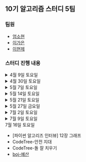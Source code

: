 ## 10기 알고리즘 스터디 5팀

### 팀원
- [엄소현](https://github.com/sohy19)
- [이가은](https://github.com/lgaeun7)
- [이현제](https://github.com/leehjhjhj)

### 스터디 진행 내용

<details>
<summary>4월 9일 토요일</summary>
<div markdown="1">
  <ul>
    <li><a href="https://www.acmicpc.net/problem/8958">백준 OX퀴즈</a></li>
    <li><a href="https://www.acmicpc.net/problem/1193">백준 분수찾기</a></li>
    <li><a href="https://www.acmicpc.net/problem/1966">백준 프린터 큐</a></li>
  </ul>
</div>
</details>

<details>
<summary>4월 30일 토요일</summary>
<div markdown="1">
  <ul>
    <li>[파이썬 알고리즈 인터뷰] 6장 문자열 조작</li>
    <li><a href="https://www.acmicpc.net/problem/2747">boj-피보나치 수</a></li>
    <li><a href="https://www.acmicpc.net/problem/1316">boj-그룹 단어 체커</a></li>
    <li><a href="https://www.acmicpc.net/problem/2941">boj-크로아티아 알파벳</a></li>
  </ul>
</div>
</details>

<details>
<summary>5월 7일 토요일</summary>
<div markdown="1">
  <ul>
    <li>[파이썬 알고리즈 인터뷰] 7장 배열</li>
    <li><a href="https://www.acmicpc.net/problem/11501">boj-주식</a></li>
    <li><a href="https://www.acmicpc.net/problem/2531">boj-회전 초밥</a></li>
    <li><a href="https://www.acmicpc.net/problem/1748">boj-수 이어 쓰기 1</a></li>
    <li><a href="https://www.acmicpc.net/problem/11650">boj-좌표 정렬하기</a></li>
  </ul>
</div>
</details>

<details>
<summary>5월 14일 토요일</summary>
<div markdown="1">
  <ul>
    <li>[파이썬 알고리즈 인터뷰] 8장 연결 리스트</li>
    <li><a href="https://www.acmicpc.net/problem/1021">boj-회전하는 큐</a></li>
    <li><a href="https://www.acmicpc.net/problem/17827">boj-달팽이 리스트</a></li>
    <li><a href="https://www.acmicpc.net/problem/1748">boj-수 이어 쓰기 1</a></li>
    <li><a href="https://www.acmicpc.net/problem/2003">boj-수들의 합 2</a></li>
  </ul>
</div>
</details>

<details>
<summary>5월 21일 토요일</summary>
<div markdown="1">
  <ul>
    <li>[파이썬 알고리즈 인터뷰] 9장 스택, 큐</li>
    <li><a href="https://www.acmicpc.net/problem/16120">boj-PPAP</a></li>
    <li><a href="https://www.acmicpc.net/problem/16918">boj-봄버맨</a></li>
    <li><a href="https://www.acmicpc.net/problem/17952">boj-과제는 끝나지 않아!</a></li>
    <li><a href="https://www.acmicpc.net/problem/2346">boj-풍선 터뜨리기</a></li>
  </ul>
</div>
</details>

<details>
<summary>5월 27일 금요일</summary>
<div markdown="1">
  <ul>
    <li>[파이썬 알고리즈 인터뷰] 10장 데크, 우선 순위 큐</li>
    <li><a href="https://www.acmicpc.net/problem/12789">boj-도키도키 간식드리미</a></li>
    <li><a href="https://www.acmicpc.net/problem/13022">boj-늑대와 올바른 단어</a></li>
    <li><a href="https://www.acmicpc.net/problem/18115">boj-카드 놓기</a></li>
  </ul>
</div>
</details>

<details>
<summary>7월 2일 토요일</summary>
<div markdown="1">
  <ul>
    <li>[파이썬 알고리즈 인터뷰] 11장 해시 테이블</li>
    <li><a href="https://www.acmicpc.net/problem/16206">boj-롤케이크</a></li>
    <li><a href="https://www.acmicpc.net/problem/2002">boj-추월</a></li>
    <li><a href="https://www.acmicpc.net/problem/1253">boj-좋다</a></li>
  </ul>
</div>
</details>

<details>
<summary>7월 9일 토요일</summary>
<div markdown="1">
  <ul>
    <li>[파이썬 알고리즈 인터뷰] 12장 그래프</li>
    <li><a href="https://www.acmicpc.net/problem/11403">boj-경로 찾기</a></li>
    <li><a href="https://www.acmicpc.net/problem/9205">boj-맥주 마시면서 걸어가기</a></li>
    <li><a href="https://www.acmicpc.net/problem/13414">boj-수강신청</a></li>
  </ul>
</div>
</details>
<summary>7월 16일 토요일</summary>
<div markdown="1">
  <ul>
    <li>[파이썬 알고리즈 인터뷰] 12장 그래프</li>
    <li>CodeTree-안전 지대 </li>
    <li>CodeTree-돌 잘 치우기</li>
    <li><a href="https://www.acmicpc.net/problem/2512">boj-예산</a></li>
  </ul>
</div>
</details>
